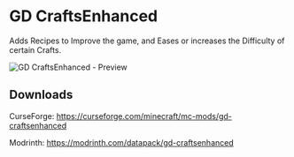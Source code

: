 # GD CraftsEnhanced
Adds Recipes to Improve the game, and Eases or increases the Difficulty of certain Crafts.

![GD CraftsEnhanced - Preview](https://static.wixstatic.com/media/31958c_04f0ed125e404a788ff21f8ac42b477b~mv2.jpg)

## Downloads
CurseForge: https://curseforge.com/minecraft/mc-mods/gd-craftsenhanced

Modrinth: https://modrinth.com/datapack/gd-craftsenhanced
